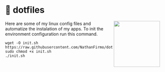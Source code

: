 # 📂 dotfiles

<img align="right" width='150px' heigth='150px' src='https://icons-for-free.com/iconfiles/png/512/consol+linux+terminal+icon-1320165689960312567.png'>

Here are some of my linux config files and automatize the instalation of my apps. 
To init the environment configuration run this command.

```
wget -O init.sh https://raw.githubusercontent.com/NathanFirmo/dotfiles/main/init.sh
sudo chmod +x init.sh 
./init.sh 
```
